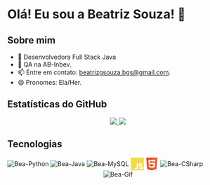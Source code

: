 # Olá! Eu sou a Beatriz Souza! 👋

## Sobre mim

- 🌱 Desenvolvedora Full Stack Java
- 🧮 QA na AB-Inbev.
- 📫 Entre em contato: beatrizgsouza.bgs@gmail.com.
- 😄 Pronomes: Ela/Her.

## Estatísticas do GitHub

<div align="center">
  <a href="https://github.com/BeaSouzaa">
    <img src="https://github-readme-stats.vercel.app/api?username=BeaSouzaa&show_icons=true&theme=dracula&include_all_commits=true" height="180em" />
  </a>
  <a href="https://github.com/BeaSouzaa">
    <img src="https://github-readme-stats.vercel.app/api/top-langs/?username=BeaSouzaa&layout=compact&langs_count=7&theme=dracula" height="160em" />
  </a>
</div>

## Tecnologias

<div style="display: inline_block">
  <img align="center" alt="Bea-Python" height="30" width="30" src="https://cdn.jsdelivr.net/gh/devicons/devicon/icons/python/python-original.svg">
  <img align="center" alt="Bea-Java" height="30" width="30" src="https://cdn.jsdelivr.net/gh/devicons/devicon/icons/java/java-original-wordmark.svg">
  <img align="center" alt="Bea-MySQL" height="30" width="30" src="https://cdn.jsdelivr.net/gh/devicons/devicon/icons/mysql/mysql-original.svg" >
  <img align="center" alt="Bea-Js" height="30" width="30" src="https://raw.githubusercontent.com/devicons/devicon/master/icons/javascript/javascript-plain.svg">
  <img align="center" alt="Bea-HTML" height="30" width="30" src="https://raw.githubusercontent.com/devicons/devicon/master/icons/html5/html5-original.svg">
  <img align="center" alt="Bea-CSharp" height="30" width="30" src="https://cdn.jsdelivr.net/gh/devicons/devicon/icons/csharp/csharp-original.svg">
</div>

<div align="center">
  <img alt="Bea-Gif" height="150" width="200" src="https://media3.giphy.com/media/3otPoo8NDLOmzvTJF6/giphy.gif">
</div>
